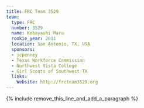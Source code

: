 ```yaml
---
title: FRC Team 3529
team:
  type: FRC
  number: 3529
  name: Kobayashi Maru
  rookie_year: 2011
  location: San Antonio, TX, USA
  sponsors:
  - jcpenney
  - Texas Workforce Commission
  - Northwest Vista College
  - Girl Scouts of Southwest TX
  links:
    Website: http://frcteam3529.org
---
```


{% include remove_this_line_and_add_a_paragraph %}